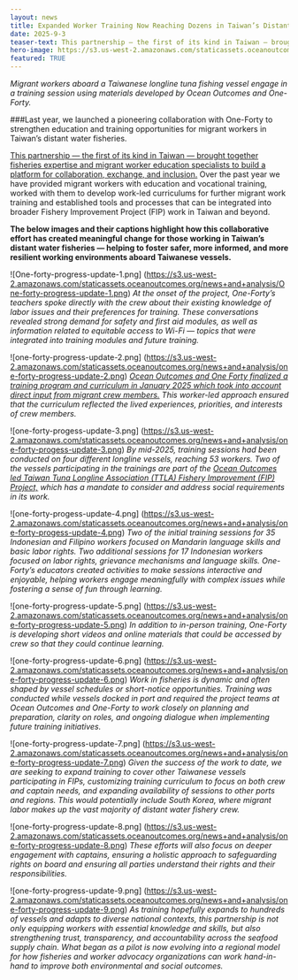 ```yaml
---
layout: news
title: Expanded Worker Training Now Reaching Dozens in Taiwan’s Distant Water Fisheries
date: 2025-9-3
teaser-text: This partnership — the first of its kind in Taiwan — brought together fisheries expertise and migrant worker education specialists to build a platform for collaboration, exchange, and inclusion. 
hero-image: https://s3.us-west-2.amazonaws.com/staticassets.oceanoutcomes.org/hero+photos/eblast+header+one+forty.png
featured: TRUE 
---
```

*Migrant workers aboard a Taiwanese longline tuna fishing vessel engage in a training session using materials developed by Ocean Outcomes and One-Forty.*

###Last year, we launched a pioneering collaboration with One-Forty to strengthen education and training opportunities for migrant workers in Taiwan’s distant water fisheries.

<a href="https://www.oceanoutcomes.org/news/ocean-outcomes-partners-with-one-forty-improve-worker-conditions-taiwanese-fishing-industry/" target="_blank">This partnership — the first of its kind in Taiwan — brought together fisheries expertise and migrant worker education specialists to build a platform for collaboration, exchange, and inclusion.</a> Over the past year we have provided migrant workers with education and vocational training, worked with them to develop work-led curriculums for further migrant work training and established tools and processes that can be integrated into broader Fishery Improvement Project (FIP) work in Taiwan and beyond. 

**The below images and their captions highlight how this collaborative effort has created meaningful change for those working in Taiwan’s distant water fisheries — helping to foster safer, more informed, and more resilient working environments aboard Taiwanese vessels.**

![One-forty-progress-update-1.png]
(https://s3.us-west-2.amazonaws.com/staticassets.oceanoutcomes.org/news+and+analysis/One-forty-progress-update-1.png)
*At the onset of the project, One-Forty’s teachers spoke directly with the crew about their existing knowledge of labor issues and their preferences for training. These conversations revealed strong demand for safety and first aid modules, as well as information related to equitable access to Wi-Fi — topics that were integrated into training modules and future training.*

![one-forty-progress-update-2.png]
(https://s3.us-west-2.amazonaws.com/staticassets.oceanoutcomes.org/news+and+analysis/one-forty-progress-update-2.png)
*<a href="https://s3.us-west-2.amazonaws.com/staticassets.oceanoutcomes.org/supporting+documents/Crew+Handbook_%E6%BC%81%E5%B7%A5%E8%88%B9%E5%93%A1%E6%AC%8A%E7%9B%8A%E6%89%8B%E5%86%8A_Ocean+Outcomes+and+One-Forty.pdf" target="_blank">Ocean Outcomes and One Forty finalized a training program and curriculum in January 2025 which took into account direct input from migrant crew members.</a> This worker-led approach ensured that the curriculum reflected the lived experiences, priorities, and interests of crew members.*

![one-forty-progess-update-3.png]
(https://s3.us-west-2.amazonaws.com/staticassets.oceanoutcomes.org/news+and+analysis/one-forty-progess-update-3.png)
*By mid-2025, training sessions had been conducted on four different longline vessels, reaching 53 workers. Two of the vessels participating in the trainings are part of the <a href="https://www.oceanoutcomes.org/news/Taiwan's-largest-fishing-vessel-member-association-launches-first-fishery-improvement-project/" target="_blank">Ocean Outcomes led Taiwan Tuna Longline Association (TTLA) Fishery Improvement (FIP) Project,</a> which has a mandate to consider and address social requirements in its work.*

![one-forty-progess-update-4.png]
(https://s3.us-west-2.amazonaws.com/staticassets.oceanoutcomes.org/news+and+analysis/one-forty-progess-update-4.png)
*Two of the initial training sessions for 35 Indonesian and Filipino workers focused on Mandarin language skills and basic labor rights. Two additional sessions for 17 Indonesian workers focused on labor rights, grievance mechanisms and language skills. One-Forty’s educators created activities to make sessions interactive and enjoyable, helping workers engage meaningfully with complex issues while fostering a sense of fun through learning.*

![one-forty-progress-update-5.png]
(https://s3.us-west-2.amazonaws.com/staticassets.oceanoutcomes.org/news+and+analysis/one-forty-progress-update-5.png)
*In addition to in-person training, One-Forty is developing short videos and online materials that could be accessed by crew so that they could continue learning.*

![one-forty-progress-update-6.png]
(https://s3.us-west-2.amazonaws.com/staticassets.oceanoutcomes.org/news+and+analysis/one-forty-progress-update-6.png)
*Work in fisheries is dynamic and often shaped by vessel schedules or short-notice opportunities. Training was conducted while vessels docked in port and required the project teams at Ocean Outcomes and One-Forty to work closely on planning and preparation, clarity on roles, and ongoing dialogue when implementing future training initiatives.*

![one-forty-progress-update-7.png]
(https://s3.us-west-2.amazonaws.com/staticassets.oceanoutcomes.org/news+and+analysis/one-forty-progress-update-7.png)
*Given the success of the work to date, we are seeking to expand training to cover other Taiwanese vessels participating in FIPs, customizing training curriculum to focus on both crew and captain needs, and expanding availability of sessions to other ports and regions. This would potentially include South Korea, where migrant labor makes up the vast majority of distant water fishery crew.*

![one-forty-progress-update-8.png]
(https://s3.us-west-2.amazonaws.com/staticassets.oceanoutcomes.org/news+and+analysis/one-forty-progress-update-8.png)
*These efforts will also focus on deeper engagement with captains, ensuring a holistic approach to safeguarding rights on board and ensuring all parties understand their rights and their responsibilities.*

![one-forty-progress-update-9.png]
(https://s3.us-west-2.amazonaws.com/staticassets.oceanoutcomes.org/news+and+analysis/one-forty-progress-update-9.png)
*As training hopefully expands to hundreds of vessels and adapts to diverse national contexts, this partnership is not only equipping workers with essential knowledge and skills, but also strengthening trust, transparency, and accountability across the seafood supply chain. What began as a pilot is now evolving into a regional model for how fisheries and worker advocacy organizations can work hand-in-hand to improve both environmental and social outcomes.*
